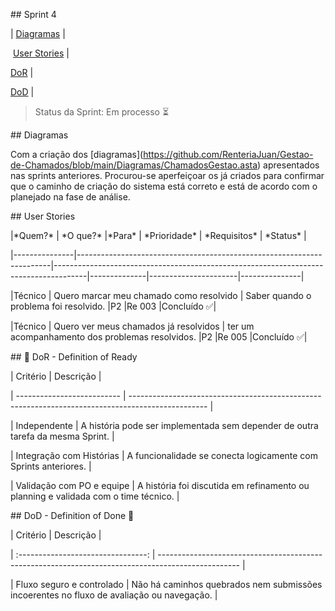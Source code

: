 \## Sprint 4



<p align="center">

| <a href = "#sequencia">Diagramas</a> |

&nbsp;<a href = "#user">User Stories</a> |

<a href ="#dor">DoR</a> |

<a href ="#dod">DoD</a> |

</p>



> Status da Sprint: Em processo ⏳



\## Diagramas <a id="sequencia"></a>

Com a criação dos \[diagramas](https://github.com/RenteriaJuan/Gestao-de-Chamados/blob/main/Diagramas/ChamadosGestao.asta) apresentados nas sprints anteriores. Procurou-se aperfeiçoar os já criados para confirmar que o caminho de criação do sistema está correto e está de acordo com o planejado na fase de análise.



\## User Stories <a id = "user"></a>



|\*Quem?\*        | \*O que?\*                                                              |\*Para\*                                                                                | \*Prioridade\* | \*Requisitos\*         | \*Status\*      |

|---------------|-----------------------------------------------------------------------|--------------------------------------------------------------------------------------|--------------|----------------------|---------------|

|Técnico        | Quero marcar meu chamado como resolvido                               | Saber quando o problema foi resolvido.                                               |P2            |Re 003                |Concluído ✅|

|Técnico        | Quero ver meus chamados já resolvidos                                 | ter um acompanhamento dos problemas resolvidos.                                      |P2            |Re 005                |Concluído ✅|





\## 🏅 DoR - Definition of Ready <a id="dor"></a>



| Critério                   | Descrição                                                                                         |

| -------------------------- | ------------------------------------------------------------------------------------------------- |

| Independente               | A história pode ser implementada sem depender de outra tarefa da mesma Sprint.                    |

| Integração com Histórias   | A funcionalidade se conecta logicamente com Sprints anteriores.                                   |

| Validação com PO e equipe  | A história foi discutida em refinamento ou planning e validada com o time técnico.                |



\## DoD - Definition of Done 🏅 <a id="dod">



|              Critério              | Descrição                                                                                          |

| :--------------------------------: | -------------------------------------------------------------------------------------------------- |

|         Fluxo seguro e controlado  | Não há caminhos quebrados nem submissões incoerentes no fluxo de avaliação ou navegação.           |





